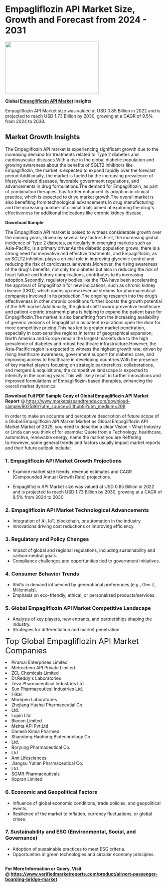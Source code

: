 <H1>Empagliflozin API Market Size, Growth and Forecast from 2024 - 2031</H1><img class="aligncenter size-medium wp-image-584254" src="https://thirdeyenews.in/wp-content/uploads/2024/09/Global-Market-Research-300x168.jpeg" alt="" width="300" height="168" /><p><strong>Global&nbsp;<a href="https://www.marketsizeandtrends.com/download-sample/602586/?utm_source=Github8j?utm_medium=208">Empagliflozin API Market</a> Insights</strong></p><p>Empagliflozin API Market size was valued at USD 0.85 Billion in 2022 and is projected to reach USD 1.73 Billion by 2030, growing at a CAGR of 9.5% from 2024 to 2030.</p><p><h2>Market Growth Insights</h2> <p>The Empagliflozin API market is experiencing significant growth due to the increasing demand for treatments related to Type 2 diabetes and cardiovascular diseases.With a rise in the global diabetic population and growing awareness about the benefits of SGLT2 inhibitors like Empagliflozin, the market is expected to expand rapidly over the forecast period.Additionally, the market is fueled by the increasing prevalence of lifestyle-related diseases, favorable government regulations, and advancements in drug formulations.The demand for Empagliflozin, as part of combination therapies, has further enhanced its adoption in clinical practice, which is expected to drive market growth.The overall market is also benefiting from technological advancements in drug manufacturing and the increasing number of clinical trials aimed at exploring the drug's effectiveness for additional indications like chronic kidney disease.</p> <p><strong>Download Sample</strong></p> <p>The Empagliflozin API market is poised to witness considerable growth over the coming years, driven by several key factors.First, the increasing global incidence of Type 2 diabetes, particularly in emerging markets such as Asia-Pacific, is a primary driver.As the diabetic population grows, there is a strong need for innovative and effective treatments, and Empagliflozin, as an SGLT2 inhibitor, plays a crucial role in improving glycemic control and reducing the risk of cardiovascular events.Moreover, the rising awareness of the drug's benefits, not only for diabetes but also in reducing the risk of heart failure and kidney complications, contributes to its increasing adoption.Secondly, regulatory bodies like the FDA have been accelerating the approval of Empagliflozin for new indications, such as chronic kidney disease (CKD), which opens up new revenue streams for pharmaceutical companies involved in its production.The ongoing research into the drug’s effectiveness in other chronic conditions further boosts the growth potential of the API market.Additionally, the global shift toward preventive healthcare and patient-centric treatment plans is helping to expand the patient base for Empagliflozin.The market is also benefitting from the increasing availability of generic versions of Empagliflozin as patent expirations open the door for more competitive pricing.This has led to greater market penetration, especially in cost-sensitive regions.In terms of geographical expansion, North America and Europe remain the largest markets due to the high prevalence of diabetes and robust healthcare infrastructure.However, the Asia-Pacific region is expected to witness the highest growth rate, driven by rising healthcare awareness, government support for diabetes care, and improving access to healthcare in developing countries.With the presence of key market players focusing on strategic partnerships, collaborations, and mergers & acquisitions, the competitive landscape is expected to intensify in the coming years.This will likely result in further innovations and improved formulations of Empagliflozin-based therapies, enhancing the overall market dynamics.</p> <p><span class=""><strong>Download Full PDF Sample Copy of Global Empagliflozin API Market Report</strong> @ <a href="https://www.marketsizeandtrends.com/download-sample/602586/?utm_source=Github8j?utm_medium=208" target="_blank">https://www.marketsizeandtrends.com/download-sample/602586/?utm_source=Github8j?utm_medium=208</a></span></p><p>In order to make an accurate and perceptive description of future scope of a Global&nbsp;Empagliflozin API Market Market as Global&nbsp;Empagliflozin API Market Market of 2025, you need to describe a clear Vision &ndash; What Industry or Linda can you think of for example: Quote from a Technology, healthcare, automotive, renewable energy, name the market you are Reffering to.However, some general trends and factors usually impact market reports and their future outlook include:</p><h3>1.&nbsp;<strong>Empagliflozin API Market Growth Projections</strong></h3><ul><li>Examine market size trends, revenue estimates and CAGR (Compounded Annual Growth Rate) projections.</li><li><p>Empagliflozin API Market size was valued at USD 0.85 Billion in 2022 and is projected to reach USD 1.73 Billion by 2030, growing at a CAGR of 9.5% from 2024 to 2030.</p></li></ul><h3>2.&nbsp;<strong>Empagliflozin API Market Technological Advancements</strong></h3><ul><li>Integration of AI, IoT, blockchain, or automation in the industry.</li><li>Innovations driving cost reductions or improving efficiency.</li></ul><h3>3.&nbsp;<strong>Regulatory and Policy Changes</strong></h3><ul><li>Impact of global and regional regulations, including sustainability and carbon-neutral goals.</li><li>Compliance challenges and opportunities tied to government initiatives.</li></ul><h3>4.&nbsp;<strong>Consumer Behavior Trends</strong></h3><ul><li>Shifts in demand influenced by generational preferences (e.g., Gen Z, Millennials).</li><li>Emphasis on eco-friendly, ethical, or personalized products/services.</li></ul><h3>5.&nbsp;<strong>Global Empagliflozin API Market Competitive Landscape</strong></h3><ul><li>Analysis of key players, new entrants, and partnerships shaping the industry.</li><li>Strategies for differentiation and market penetration.</li></ul><p data-pm-slice="1 1 []"><span style="color: inherit; font-family: inherit; font-size: 25px;">Top Global Empagliflozin API Market Companies</span></p><div class="" data-test-id=""><p><li>Piramal Enterprises Limited</li><li> Metrochem API Private Limited</li><li> ZCL Chemicals Limited</li><li> Dr.Reddy's Laboratories</li><li> Teva Pharmaceutical Industries Ltd.</li><li> Sun Pharmaceutical Industries Ltd.</li><li> Hikal</li><li> Morepen Laboratories</li><li> Zhejiang Huahai Pharmaceutial.Co.</li><li> Ltd.</li><li> Lupin Ltd</li><li> Biocon Limited</li><li> Mehta API Pvt.Ltd</li><li> Danesh Kimia Pharmed</li><li> Shandong Haohong Biotechnology Co.</li><li> Ltd.</li><li> Boryung Pharmaceutical Co.</li><li> Ltd</li><li> Ami Lifesciences</li><li> Jiangsu Yutian Pharmaceutical Co.</li><li> Ltd.</li><li> SGMR Pharmaceuticals</li><li> Kopran Limited</li></p></div><h3>6.&nbsp;<strong>Economic and Geopolitical Factors</strong></h3><ul><li>Influence of global economic conditions, trade policies, and geopolitical events.</li><li>Resilience of the market to inflation, currency fluctuations, or global crises.</li></ul><h3>7.&nbsp;<strong>Sustainability and ESG (Environmental, Social, and Governance)</strong></h3><ul><li>Adoption of sustainable practices to meet ESG criteria.</li><li>Opportunities in green technologies and circular economy principles.</li></ul><h2><strong style="font-size: 14px;">For More Information or Query, Visit @&nbsp;</strong><a style="background-color: #ffffff; font-size: 14px;" href="https://www.marketsizeandtrends.com/report/empagliflozin-api-market/" target="_blank">https://www.verifiedmarketreports.com/product/airport-passenger-boarding-bridge-market</a></h2>